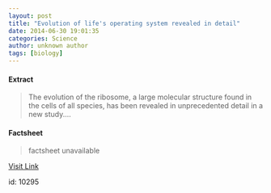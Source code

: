 ```yaml
---
layout: post
title: "Evolution of life's operating system revealed in detail"
date: 2014-06-30 19:01:35
categories: Science
author: unknown author
tags: [biology]
---
```



#### Extract
>The evolution of the ribosome, a large molecular structure found in the cells of all species, has been revealed in unprecedented detail in a new study....

#### Factsheet
>factsheet unavailable

[Visit Link](http://phys.org/news323359278.html)

id:   10295
